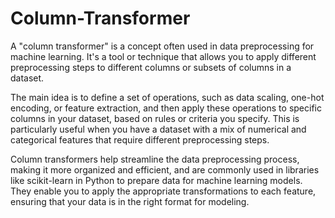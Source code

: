 # Column-Transformer
A "column transformer" is a concept often used in data preprocessing for machine learning. It's a tool or technique that allows you to apply different preprocessing steps to different columns or subsets of columns in a dataset.

The main idea is to define a set of operations, such as data scaling, one-hot encoding, or feature extraction, and then apply these operations to specific columns in your dataset, based on rules or criteria you specify. This is particularly useful when you have a dataset with a mix of numerical and categorical features that require different preprocessing steps.

Column transformers help streamline the data preprocessing process, making it more organized and efficient, and are commonly used in libraries like scikit-learn in Python to prepare data for machine learning models. They enable you to apply the appropriate transformations to each feature, ensuring that your data is in the right format for modeling.
